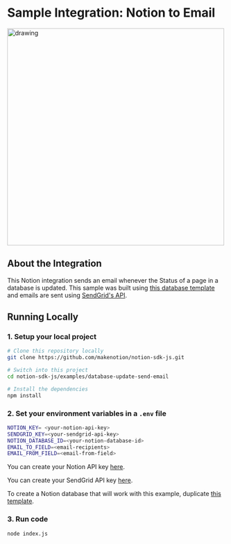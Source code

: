 # Sample Integration: Notion to Email

<img src="https://dev.notion.so/front-static/external/readme/images/notion-email-example@2x.png" alt="drawing" width="500"/>

## About the Integration

This Notion integration sends an email whenever the Status of a page in a database is updated. This sample was built using [this database template](https://www.notion.so/5b593126d3eb401db62c83cbe362d2d5?v=a44397b3675545f389a6f28282c402ae) and emails are sent using [SendGrid's API](https://sendgrid.com).

## Running Locally

### 1. Setup your local project

```zsh
# Clone this repository locally
git clone https://github.com/makenotion/notion-sdk-js.git

# Switch into this project
cd notion-sdk-js/examples/database-update-send-email

# Install the dependencies
npm install
```

### 2. Set your environment variables in a `.env` file

```zsh
NOTION_KEY= <your-notion-api-key>
SENDGRID_KEY=<your-sendgrid-api-key>
NOTION_DATABASE_ID=<your-notion-database-id>
EMAIL_TO_FIELD=<email-recipients>
EMAIL_FROM_FIELD=<email-from-field>
```

You can create your Notion API key [here](www.notion.com/integrations).

You can create your SendGrid API key [here](https://signup.sendgrid.com).

To create a Notion database that will work with this example, duplicate [this template](https://www.notion.so/5b593126d3eb401db62c83cbe362d2d5?v=a44397b3675545f389a6f28282c402ae).

### 3. Run code

```zsh
node index.js
```
